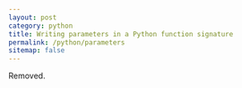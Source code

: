 ```yaml
---
layout: post
category: python
title: Writing parameters in a Python function signature
permalink: /python/parameters
sitemap: false
---
```

Removed.
